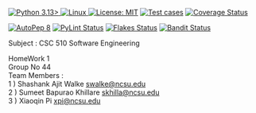 <a href="https://docs.python.org/3.13/whatsnew/3.13.html"><img alt="Python 3.13>" src="https://img.shields.io/badge/Python-3776AB?style=for-the-badge&logo=python&logoColor=white">
<a href="https://docs.kernel.org/"><img alt="Linux" src="https://img.shields.io/badge/Linux-FCC624?style=for-the-badge&logo=linux&logoColor=black">
<a href="https://github.com/TeamAgileMinds-CSC-510/AgileMindsHw/blob/master/LICENSE"><img alt="License: MIT" src="https://img.shields.io/github/license/TeamAgileMinds-CSC-510/AgileMindsHw.svg"></a>
[![Test cases](https://github.com/TeamAgileMinds-CSC-510/AgileMindsHw/actions/workflows/run_test.yml/badge.svg)](https://github.com/TeamAgileMinds-CSC-510/AgileMindsHw/actions/workflows/run_test.yml)
[![Coverage Status](https://coveralls.io/repos/github/TeamAgileMinds-CSC-510/AgileMindsHw/badge.svg)](https://coveralls.io/github/TeamAgileMinds-CSC-510/AgileMindsHw)


[![AutoPep 8](https://github.com/TeamAgileMinds-CSC-510/AgileMindsHw/actions/workflows/autopep8.yml/badge.svg)](https://github.com/TeamAgileMinds-CSC-510/AgileMindsHw/actions/workflows/autopep8.yml/)
[![PyLint Status](https://github.com/TeamAgileMinds-CSC-510/AgileMindsHw/actions/workflows/pylint.yml/badge.svg)](https://github.com/TeamAgileMinds-CSC-510/AgileMindsHw/actions/workflows/pylint.yml/)
[![Flakes Status](https://github.com/TeamAgileMinds-CSC-510/AgileMindsHw/actions/workflows/flakes.yml/badge.svg)](https://github.com/TeamAgileMinds-CSC-510/AgileMindsHw/actions/workflows/flakes.yml)
[![Bandit Status](https://github.com/TeamAgileMinds-CSC-510/AgileMindsHw/actions/workflows/bandit.yml/badge.svg)](https://github.com/TeamAgileMinds-CSC-510/AgileMindsHw/actions/workflows/bandit.yml)

Subject : CSC 510 Software Engineering

HomeWork 1 <br>
Group No 44 <br>
Team Members : <br>
1 ) Shashank Ajit Walke        swalke@ncsu.edu <br>
2 ) Sumeet Bapurao Khillare    skhilla@ncsu.edu <br>
3 ) Xiaoqin Pi                 xpi@ncsu.edu <br>
